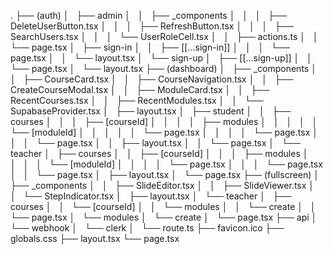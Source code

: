 .
├── (auth)
│   ├── admin
│   │   ├── _components
│   │   │   ├── DeleteUserButton.tsx
│   │   │   ├── RefreshButton.tsx
│   │   │   ├── SearchUsers.tsx
│   │   │   └── UserRoleCell.tsx
│   │   ├── actions.ts
│   │   └── page.tsx
│   ├── sign-in
│   │   ├── [[...sign-in]]
│   │   │   └── page.tsx
│   │   └── layout.tsx
│   └── sign-up
│       ├── [[...sign-up]]
│       │   └── page.tsx
│       └── layout.tsx
├── (dashboard)
│   ├── _components
│   │   ├── CourseCard.tsx
│   │   ├── CourseNavigation.tsx
│   │   ├── CreateCourseModal.tsx
│   │   ├── ModuleCard.tsx
│   │   ├── RecentCourses.tsx
│   │   ├── RecentModules.tsx
│   │   └── SupabaseProvider.tsx
│   ├── layout.tsx
│   ├── student
│   │   ├── courses
│   │   │   ├── [courseId]
│   │   │   │   ├── modules
│   │   │   │   │   └── [moduleId]
│   │   │   │   │       └── page.tsx
│   │   │   │   └── page.tsx
│   │   │   └── page.tsx
│   │   ├── layout.tsx
│   │   └── page.tsx
│   └── teacher
│       ├── courses
│       │   ├── [courseId]
│       │   │   ├── modules
│       │   │   │   └── [moduleId]
│       │   │   │       └── page.tsx
│       │   │   └── page.tsx
│       │   └── page.tsx
│       ├── layout.tsx
│       └── page.tsx
├── (fullscreen)
│   ├── _components
│   │   ├── SlideEditor.tsx
│   │   ├── SlideViewer.tsx
│   │   └── StepIndicator.tsx
│   ├── layout.tsx
│   └── teacher
│       ├── courses
│       │   └── [courseId]
│       │       └── modules
│       │           └── create
│       │               └── page.tsx
│       └── modules
│           └── create
│               └── page.tsx
├── api
│   └── webhook
│       └── clerk
│           └── route.ts
├── favicon.ico
├── globals.css
├── layout.tsx
└── page.tsx